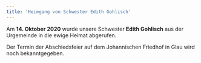 ```yaml
---
title: 'Heimgang von Schwester Edith Gohlisch'
---
```


Am **14. Oktober 2020** wurde unsere Schwester **Edith Gohlisch** aus der Urgemeinde in die ewige Heimat abgerufen.

Der Termin der Abschiedsfeier auf dem Johannischen Friedhof in Glau wird noch bekanntgegeben.

